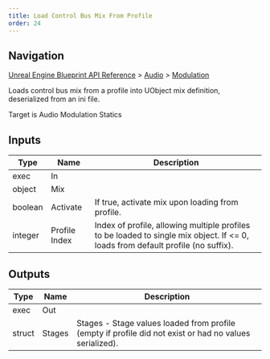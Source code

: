 ```yaml
---
title: Load Control Bus Mix From Profile
order: 24
---
```

## Navigation

[Unreal Engine Blueprint API Reference](https://dev.epicgames.com/documentation/en-us/unreal-engine/BlueprintAPI) > [Audio](https://dev.epicgames.com/documentation/en-us/unreal-engine/BlueprintAPI/Audio) > [Modulation](https://dev.epicgames.com/documentation/en-us/unreal-engine/BlueprintAPI/Audio/Modulation)

Loads control bus mix from a profile into UObject mix definition, deserialized from an ini file.

Target is Audio Modulation Statics

## Inputs

| Type | Name | Description |
| --- | --- | --- |
| exec | In |  |
| object | Mix |  |
| boolean | Activate | If true, activate mix upon loading from profile. |
| integer | Profile Index | Index of profile, allowing multiple profiles to be loaded to single mix object. If \<= 0, loads from default profile (no suffix). |

## Outputs

| Type | Name | Description |
| --- | --- | --- |
| exec | Out |  |
| struct | Stages | Stages - Stage values loaded from profile (empty if profile did not exist or had no values serialized). |
